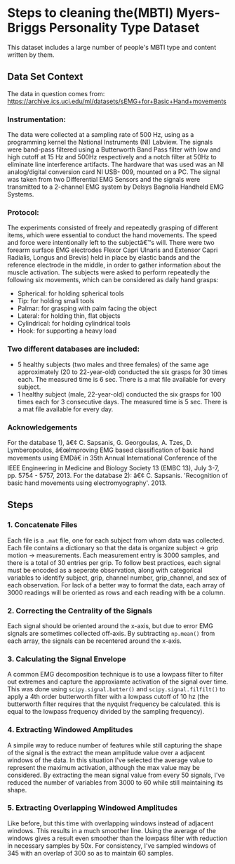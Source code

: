 # Steps to cleaning the(MBTI) Myers-Briggs Personality Type Dataset
This dataset includes a large number of people's MBTI type and content written by them.

## Data Set Context
The data in question comes from: https://archive.ics.uci.edu/ml/datasets/sEMG+for+Basic+Hand+movements
### Instrumentation: 
The data were collected at a sampling rate of 500 Hz, using as a programming kernel the National Instruments (NI) Labview. The signals were band-pass filtered using a Butterworth Band Pass filter with low and high cutoff at 15 Hz and 500Hz respectively and a notch filter at 50Hz to eliminate line interference artifacts. 
The hardware that was used was an NI analog/digital conversion card NI USB- 009, mounted on a PC. The signal was taken from two Differential EMG Sensors and the signals were transmitted to a 2-channel EMG system by Delsys Bagnolia Handheld EMG Systems. 
### Protocol: 
The experiments consisted of freely and repeatedly grasping of different items, which were essential to conduct the hand movements. The speed and force were intentionally left to the subjectâ€™s will. There were two forearm surface EMG electrodes Flexor Capri Ulnaris and Extensor Capri Radialis, Longus and Brevis) held in place by elastic bands and the reference electrode in the middle, in order to gather information about the muscle activation. 
The subjects were asked to perform repeatedly the following six movements, which can be considered as daily hand grasps: 
* Spherical: for holding spherical tools 
* Tip: for holding small tools 
* Palmar: for grasping with palm facing the object 
* Lateral: for holding thin, flat objects 
* Cylindrical: for holding cylindrical tools 
* Hook: for supporting a heavy load 
### Two different databases are included: 
* 5 healthy subjects (two males and three females) of the same age approximately (20 to 22-year-old) conducted the six grasps for 30 times each. The measured time is 6 sec. There is a mat file available for every subject. 
* 1 healthy subject (male, 22-year-old) conducted the six grasps for 100 times each for 3 consecutive days. The measured time is 5 sec. There is a mat file available for every day.
### Acknowledgements

For the database 1), 
â€¢ C. Sapsanis, G. Georgoulas, A. Tzes, D. Lymberopoulos, â€œImproving EMG based classification of basic hand movements using EMDâ€ in 35th Annual International Conference of the IEEE Engineering in Medicine and Biology Society 13 (EMBC 13), July 3-7, pp. 5754 - 5757, 2013. 
For the database 2): 
â€¢ C. Sapsanis. 'Recognition of basic hand movements using electromyography'. 2013.

## Steps
### 1. Concatenate Files
Each file is a `.mat` file, one for each subject from whom data was collected. Each file contains a dictionary so that the data is organize subject -> grip motion -> measurements. Each measurement entry is 3000 samples, and there is a total of 30 entries per grip. To follow best practices, each signal must be encoded as a seperate observation, along with categorical variables to identify subject, grip, channel number, grip_channel, and sex of each observation. For lack of a better way to format the data, each array of 3000 readings will be oriented as rows and each reading with be a column. 
### 2. Correcting the Centrality of the Signals
Each signal should be oriented around the x-axis, but due to error EMG signals are sometimes collected off-axis. By subtracting `np.mean()` from each array, the signals can be recentered around the x-axis.
### 3. Calculating the Signal Envelope
A common EMG decomposition technique is to use a lowpass filter to filter out extremes and capture the approxiamte activation of the signal over time. This was done using `scipy.signal.butter()` and `scipy.signal.filfilt()` to apply a 4th order butterworth filter with a lowpass cutoff of 10 hz (the butterworth filter requires that the nyquist frequency be calculated. this is equal to the lowpass frequency divided by the sampling frequency).  
### 4. Extracting Windowed Amplitudes
A simpile way to reduce number of features while still capturing the shape of the signal is the extract the mean amplitude value over a adjacent windows of the data. In this situation I've selected the average value to represent the maximum activation, although the max value may be considered. By extracting the mean signal value from every 50 signals, I've reduced the number of variables from 3000 to 60 while still maintaining its shape. 
### 5. Extracting Overlapping Windowed Amplitudes
Like before, but this time with overlapping windows instead of adjacent windows. This results in a much smoother line. Using the average of the windows gives a result even smoother than the lowpass filter with reduction in necessary samples by 50x. For consistency, I've sampled windows of 345 with an overlap of 300 so as to maintain 60 samples. 
